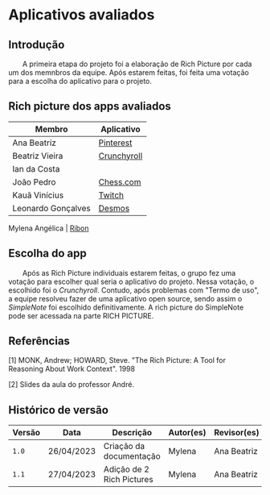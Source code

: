# Aplicativos avaliados

## Introdução
  A primeira etapa do projeto foi a elaboração de Rich Picture por cada um dos memnbros da equipe. Após estarem feitas, foi feita uma votação para a escolha do aplicativo para o projeto.
  
## Rich picture dos apps avaliados

|Membro|	Aplicativo|
|------------------|-------------|
Ana Beatriz| 	[Pinterest](https://github.com/Requisitos-de-Software/2023.1-Simplenote/files/11347690/RichPictureProj01AnaBeatrizNorberto.pdf)
Beatriz Vieira| [Crunchyroll](https://github.com/Requisitos-de-Software/2023.1-Simplenote/files/11338087/RichPictureCrunchyrollV1.0.2.pdf)
Ian da Costa| 
João Pedro|	[Chess.com](https://github.com/Requisitos-de-Software/2023.1-Simplenote/files/11338081/RichPictureProj01JoaoPedroNobregaFernandes.pdf)
Kauã Vinícius| [Twitch](https://github.com/Requisitos-de-Software/2023.1-Simplenote/files/11338080/RichPictureTwitchKauaVinicius.pdf)
Leonardo Gonçalves| 	[Desmos](https://github.com/Requisitos-de-Software/2023.1-Simplenote/files/11347686/RichPictureProj01LeonardoGoncalvesMachado.pdf)

Mylena Angélica | [Ribon](https://github.com/Requisitos-de-Software/2023.1-Simplenote/files/11338077/RichPictureProj01MylenaAngelica.1.pdf)

## Escolha do app
  Após as Rich Picture individuais estarem feitas, o grupo fez uma votação para escolher qual seria o aplicativo do projeto. Nessa votação, o escolhido foi o *Crunchyroll*.
  Contudo, após problemas com "Termo de uso", a equipe resolveu fazer de uma aplicativo open source, sendo assim o *SimpleNote* foi escolhido definitivamente. 
  A rich picture do SimpleNote pode ser acessada na parte RICH PICTURE.
  
## Referências

[1] MONK, Andrew; HOWARD, Steve. "The Rich Picture: A Tool for Reasoning About Work Context". 1998

[2] Slides da aula do professor André.

## Histórico de versão

| Versão | Data | Descrição| Autor(es) | Revisor(es)
|--|--|--|--|--|
|`1.0` | 26/04/2023 | Criação da documentação| Mylena |Ana Beatriz|
|`1.1` | 27/04/2023 | Adição de 2 Rich Pictures| Mylena |Ana Beatriz|

